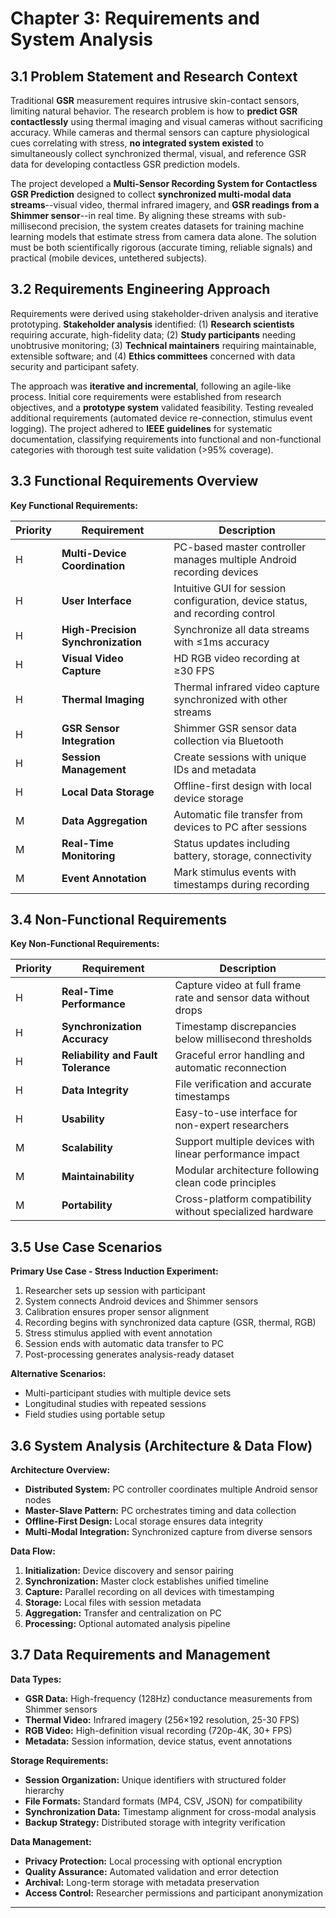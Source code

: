 # Chapter 3: Requirements and System Analysis

## 3.1 Problem Statement and Research Context

Traditional **GSR** measurement requires intrusive skin-contact sensors, limiting natural behavior. The research problem is how to **predict GSR contactlessly** using thermal imaging and visual cameras without sacrificing accuracy. While cameras and thermal sensors can capture physiological cues correlating with stress, **no integrated system existed** to simultaneously collect synchronized thermal, visual, and reference GSR data for developing contactless GSR prediction models.

The project developed a **Multi-Sensor Recording System for Contactless GSR Prediction** designed to collect **synchronized multi-modal data streams**--visual video, thermal infrared imagery, and **GSR readings from a Shimmer sensor**--in real time. By aligning these streams with sub-millisecond precision, the system creates datasets for training machine learning models that estimate stress from camera data alone. The solution must be both scientifically rigorous (accurate timing, reliable signals) and practical (mobile devices, untethered subjects).

## 3.2 Requirements Engineering Approach

Requirements were derived using stakeholder-driven analysis and iterative prototyping. **Stakeholder analysis** identified: (1) **Research scientists** requiring accurate, high-fidelity data; (2) **Study participants** needing unobtrusive monitoring; (3) **Technical maintainers** requiring maintainable, extensible software; and (4) **Ethics committees** concerned with data security and participant safety.

The approach was **iterative and incremental**, following an agile-like process. Initial core requirements were established from research objectives, and a **prototype system** validated feasibility. Testing revealed additional requirements (automated device re-connection, stimulus event logging). The project adhered to **IEEE guidelines** for systematic documentation, classifying requirements into functional and non-functional categories with thorough test suite validation (>95% coverage).

## 3.3 Functional Requirements Overview

**Key Functional Requirements:**

| Priority | Requirement | Description |
|----------|-------------|-------------|
| H | **Multi-Device Coordination** | PC-based master controller manages multiple Android recording devices |
| H | **User Interface** | Intuitive GUI for session configuration, device status, and recording control |
| H | **High-Precision Synchronization** | Synchronize all data streams with ≤1ms accuracy |
| H | **Visual Video Capture** | HD RGB video recording at ≥30 FPS |
| H | **Thermal Imaging** | Thermal infrared video capture synchronized with other streams |
| H | **GSR Sensor Integration** | Shimmer GSR sensor data collection via Bluetooth |
| H | **Session Management** | Create sessions with unique IDs and metadata |
| H | **Local Data Storage** | Offline-first design with local device storage |
| M | **Data Aggregation** | Automatic file transfer from devices to PC after sessions |
| M | **Real-Time Monitoring** | Status updates including battery, storage, connectivity |
| M | **Event Annotation** | Mark stimulus events with timestamps during recording |

## 3.4 Non-Functional Requirements

**Key Non-Functional Requirements:**

| Priority | Requirement | Description |
|----------|-------------|-------------|
| H | **Real-Time Performance** | Capture video at full frame rate and sensor data without drops |
| H | **Synchronization Accuracy** | Timestamp discrepancies below millisecond thresholds |
| H | **Reliability and Fault Tolerance** | Graceful error handling and automatic reconnection |
| H | **Data Integrity** | File verification and accurate timestamps |
| H | **Usability** | Easy-to-use interface for non-expert researchers |
| M | **Scalability** | Support multiple devices with linear performance impact |
| M | **Maintainability** | Modular architecture following clean code principles |
| M | **Portability** | Cross-platform compatibility without specialized hardware |

## 3.5 Use Case Scenarios

**Primary Use Case - Stress Induction Experiment:**
1. Researcher sets up session with participant
2. System connects Android devices and Shimmer sensors
3. Calibration ensures proper sensor alignment
4. Recording begins with synchronized data capture (GSR, thermal, RGB)
5. Stress stimulus applied with event annotation
6. Session ends with automatic data transfer to PC
7. Post-processing generates analysis-ready dataset

**Alternative Scenarios:**
- Multi-participant studies with multiple device sets
- Longitudinal studies with repeated sessions
- Field studies using portable setup

## 3.6 System Analysis (Architecture & Data Flow)

**Architecture Overview:**
- **Distributed System:** PC controller coordinates multiple Android sensor nodes
- **Master-Slave Pattern:** PC orchestrates timing and data collection
- **Offline-First Design:** Local storage ensures data integrity
- **Multi-Modal Integration:** Synchronized capture from diverse sensors

**Data Flow:**
1. **Initialization:** Device discovery and sensor pairing
2. **Synchronization:** Master clock establishes unified timeline
3. **Capture:** Parallel recording on all devices with timestamping
4. **Storage:** Local files with session metadata
5. **Aggregation:** Transfer and centralization on PC
6. **Processing:** Optional automated analysis pipeline

## 3.7 Data Requirements and Management

**Data Types:**
- **GSR Data:** High-frequency (128Hz) conductance measurements from Shimmer sensors
- **Thermal Video:** Infrared imagery (256×192 resolution, 25-30 FPS)
- **RGB Video:** High-definition visual recording (720p-4K, 30+ FPS)
- **Metadata:** Session information, device status, event annotations

**Storage Requirements:**
- **Session Organization:** Unique identifiers with structured folder hierarchy
- **File Formats:** Standard formats (MP4, CSV, JSON) for compatibility
- **Synchronization Data:** Timestamp alignment for cross-modal analysis
- **Backup Strategy:** Distributed storage with integrity verification

**Data Management:**
- **Privacy Protection:** Local processing with optional encryption
- **Quality Assurance:** Automated validation and error detection
- **Archival:** Long-term storage with metadata preservation
- **Access Control:** Researcher permissions and participant anonymization

------------------------------------------------------------------------